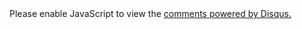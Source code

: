 <div id="disqus_thread" style="display: block; width: 640px"></div>
<script>
var disqus_config = function () {
this.page.url = "http://build.fhir.org/hl7/v2-to-fhir/branches/master/ConceptMap-segment-dg1episodeofcare-to-episodeofcare.html";  // Replace PAGE_URL with your page's canonical URL variable
this.page.identifier = "segment-dg1episodeofcare-to-episodeofcare"; // Replace PAGE_IDENTIFIER with your page's unique identifier variable
};
(function() { // DON'T EDIT BELOW THIS LINE
var d = document, s = d.createElement('script');
s.src = 'https://v2-to-fhir.disqus.com/embed.js';
s.setAttribute('data-timestamp', +new Date());
(d.head || d.body).appendChild(s);
})();
</script>
<noscript>Please enable JavaScript to view the <a href="https://disqus.com/?ref_noscript">comments powered by Disqus.</a></noscript>

